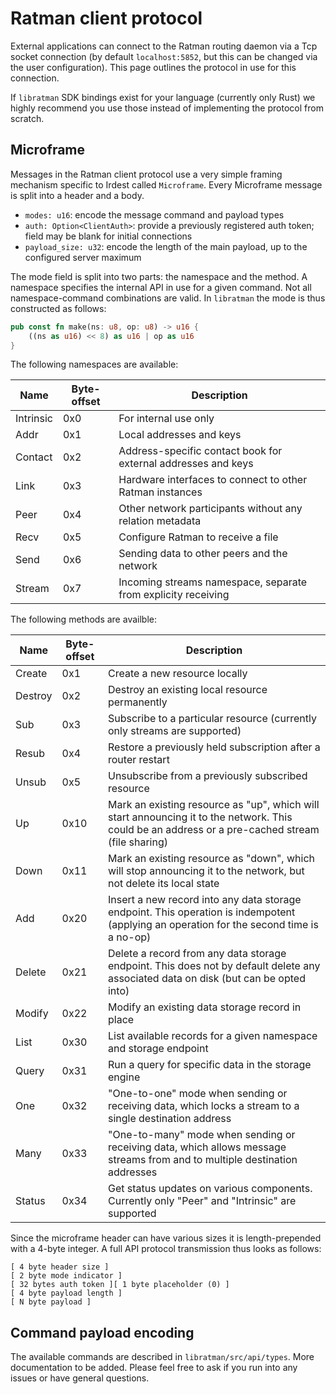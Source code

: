 # Ratman client protocol

External applications can connect to the Ratman routing daemon via a Tcp socket connection (by default `localhost:5852`, but this can be changed via the user configuration).  This page outlines the protocol in use for this connection.

If `libratman` SDK bindings exist for your language (currently only Rust) we highly recommend you use those instead of implementing the protocol from scratch.

## Microframe

Messages in the Ratman client protocol use a very simple framing mechanism specific to Irdest called `Microframe`.  Every Microframe message is split into a header and a body.

- `modes: u16`: encode the message command and payload types
- `auth: Option<ClientAuth>`: provide a previously registered auth token; field may be blank for initial connections
- `payload_size: u32`: encode the length of the main payload, up to the configured server maximum


The mode field is split into two parts: the namespace and the method.  A namespace specifies the internal API in use for a given command.  Not all namespace-command combinations are valid.  In `libratman` the mode is thus constructed as follows:

```rust
pub const fn make(ns: u8, op: u8) -> u16 {
    ((ns as u16) << 8) as u16 | op as u16
}
```

The following namespaces are available:

| Name      | Byte-offset | Description                                                   |
|-----------|-------------|---------------------------------------------------------------|
| Intrinsic | 0x0         | For internal use only                                         |
| Addr      | 0x1         | Local addresses and keys                                      |
| Contact   | 0x2         | Address-specific contact book for external addresses and keys |
| Link      | 0x3         | Hardware interfaces to connect to other Ratman instances      |
| Peer      | 0x4         | Other network participants without any relation metadata      |
| Recv      | 0x5         | Configure Ratman to receive a file                            |
| Send      | 0x6         | Sending data to other peers and the network                   |
| Stream    | 0x7         | Incoming streams namespace, separate from explicity receiving |

The following methods are availble:

| Name    | Byte-offset | Description                                                                                                                                       |
|---------|-------------|---------------------------------------------------------------------------------------------------------------------------------------------------|
| Create  | 0x1         | Create a new resource locally                                                                                                                     |
| Destroy | 0x2         | Destroy an existing local resource permanently                                                                                                    |
| Sub     | 0x3         | Subscribe to a particular resource (currently only streams are supported)                                                                         |
| Resub   | 0x4         | Restore a previously held subscription after a router restart                                                                                     |
| Unsub   | 0x5         | Unsubscribe from a previously subscribed resource                                                                                                 |
| Up      | 0x10        | Mark an existing resource as "up", which will start announcing it to the network.  This could be an address or a pre-cached stream (file sharing) |
| Down    | 0x11        | Mark an existing resource as "down", which will stop announcing it to the network, but not delete its local state                                 |
| Add     | 0x20        | Insert a new record into any data storage endpoint.  This operation is indempotent (applying an operation for the second time is a no-op)         |
| Delete  | 0x21        | Delete a record from any data storage endpoint.  This does not by default delete any associated data on disk (but can be opted into)              |
| Modify  | 0x22        | Modify an existing data storage record in place                                                                                                   |
| List    | 0x30        | List available records for a given namespace and storage endpoint                                                                                 |
| Query   | 0x31        | Run a query for specific data in the storage engine                                                                                               |
| One     | 0x32        | "One-to-one" mode when sending or receiving data, which locks a stream to a single destination address                                            |
| Many    | 0x33        | "One-to-many" mode when sending or receiving data, which allows message streams from and to multiple destination addresses                        |
| Status  | 0x34        | Get status updates on various components.  Currently only "Peer" and "Intrinsic" are supported                                                    |

Since the microframe header can have various sizes it is length-prepended with a 4-byte integer.  A full API protocol transmission thus looks as follows:

```
[ 4 byte header size ]
[ 2 byte mode indicator ]
[ 32 bytes auth token ][ 1 byte placeholder (0) ]
[ 4 byte payload length ]
[ N byte payload ]
```

## Command payload encoding

The available commands are described in `libratman/src/api/types`.  More documentation to be added.  Please feel free to ask if you run into any issues or have general questions.
